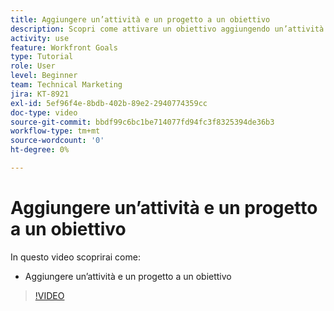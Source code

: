 ```yaml
---
title: Aggiungere un’attività e un progetto a un obiettivo
description: Scopri come attivare un obiettivo aggiungendo un’attività o un progetto in [!DNL Workfront Goals].
activity: use
feature: Workfront Goals
type: Tutorial
role: User
level: Beginner
team: Technical Marketing
jira: KT-8921
exl-id: 5ef96f4e-8bdb-402b-89e2-2940774359cc
doc-type: video
source-git-commit: bbdf99c6bc1be714077fd94fc3f8325394de36b3
workflow-type: tm+mt
source-wordcount: '0'
ht-degree: 0%

---
```


# Aggiungere un’attività e un progetto a un obiettivo

In questo video scoprirai come:

* Aggiungere un’attività e un progetto a un obiettivo

>[!VIDEO](https://video.tv.adobe.com/v/335193/?quality=12&learn=on&enablevpops=1)
